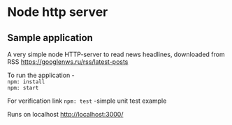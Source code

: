 # Node http server
## Sample application
A very simple node HTTP-server to read news headlines, downloaded from RSS https://googlenws.ru/rss/latest-posts   

To run the application -   
`npm: install`  
`npm: start`   

For verification link `npm: test` -simple unit test example   

Runs on localhost <http://localhost:3000/>   
